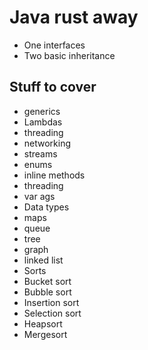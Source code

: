 # Java rust away

* One interfaces
* Two basic inheritance

## Stuff to cover

* generics
* Lambdas
* threading
* networking
* streams
* enums
* inline methods
* threading
* var ags
* Data types
 * maps
 * queue
 * tree
 * graph
 * linked list
* Sorts
 * Bucket sort
 * Bubble sort
 * Insertion sort
 * Selection sort
 * Heapsort
 * Mergesort
